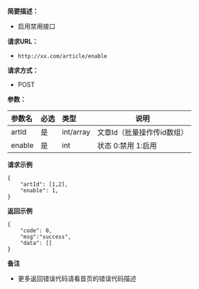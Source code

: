 
    
**简要描述：** 

- 启用禁用接口

**请求URL：** 
- ` http://xx.com/article/enable `
  
**请求方式：**
- POST 

**参数：** 

|参数名|必选|类型|说明|
|:----    |:---|:----- |-----   |
|artId |是  |int/array |文章Id（批量操作传id数组）   |
|enable |是  |int | 状态 0:禁用 1:启用    |

 **请求示例**
``` 
{
	"artId": [1,2],
	"enable": 1,
}

```
 **返回示例**

``` 
{
	"code": 0,
	"msg":"success",
	"data": []
}
```

 **备注** 

- 更多返回错误代码请看首页的错误代码描述


